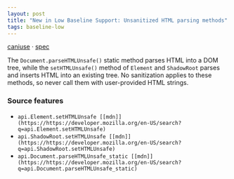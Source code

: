 ```yaml
---
layout: post
title: "New in Low Baseline Support: Unsanitized HTML parsing methods"
tags: baseline-low
---
```


[caniuse](https://caniuse.com/?search=parse-html-unsafe) · [spec](https://html.spec.whatwg.org/multipage/dynamic-markup-insertion.html#unsafe-html-parsing-methods)

The `Document.parseHTMLUnsafe()` static method parses HTML into a DOM tree, while the `setHTMLUnsafe()` method of `Element` and `ShadowRoot` parses and inserts HTML into an existing tree. No sanitization applies to these methods, so never call them with user-provided HTML strings.

### Source features

- ``api.Element.setHTMLUnsafe [[mdn]](https://https://developer.mozilla.org/en-US/search?q=api.Element.setHTMLUnsafe)``
- ``api.ShadowRoot.setHTMLUnsafe [[mdn]](https://https://developer.mozilla.org/en-US/search?q=api.ShadowRoot.setHTMLUnsafe)``
- ``api.Document.parseHTMLUnsafe_static [[mdn]](https://https://developer.mozilla.org/en-US/search?q=api.Document.parseHTMLUnsafe_static)``
